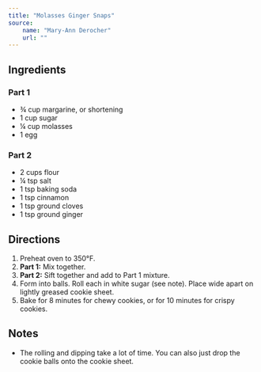 ```yaml
---
title: "Molasses Ginger Snaps"
source:
    name: "Mary-Ann Derocher"
    url: ""
---
```


## Ingredients

### Part 1

-   ¾ cup margarine, or shortening
-   1 cup sugar
-   ¼ cup molasses
-   1 egg

### Part 2

-   2 cups flour
-   ¼ tsp salt
-   1 tsp baking soda
-   1 tsp cinnamon
-   1 tsp ground cloves
-   1 tsp ground ginger

## Directions

1. Preheat oven to 350°F.
1. **Part 1:** Mix together.
1. **Part 2:** Sift together and add to Part 1 mixture.
1. Form into balls. Roll each in white sugar (see note). Place wide apart on lightly greased cookie sheet.
1. Bake for 8 minutes for chewy cookies, or for 10 minutes for crispy cookies.

## Notes

-   The rolling and dipping take a lot of time. You can also just drop the cookie balls onto the cookie sheet.
